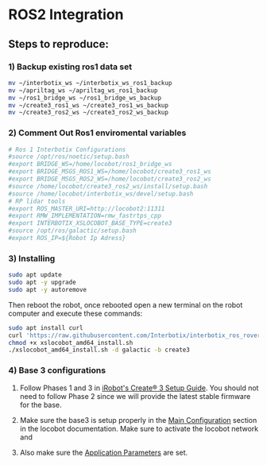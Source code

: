 # ROS2 Integration


## Steps to reproduce:

### 1) Backup existing ros1 data set

```bash
mv ~/interbotix_ws ~/interbotix_ws_ros1_backup
mv ~/apriltag_ws ~/apriltag_ws_ros1_backup
mv ~/ros1_bridge_ws ~/ros1_bridge_ws_backup
mv ~/create3_ros1_ws ~/create3_ros1_ws_backup
mv ~/create3_ros2_ws ~/create3_ros2_ws_backup
```

### 2) Comment Out Ros1 enviromental variables
```bash
# Ros 1 Interbotix Configurations
#source /opt/ros/noetic/setup.bash
#export BRIDGE_WS=/home/locobot/ros1_bridge_ws
#export BRIDGE_MSGS_ROS1_WS=/home/locobot/create3_ros1_ws
#export BRIDGE_MSGS_ROS2_WS=/home/locobot/create3_ros2_ws
#source /home/locobot/create3_ros2_ws/install/setup.bash
#source /home/locobot/interbotix_ws/devel/setup.bash
# RP lidar tools
#export ROS_MASTER_URI=http://locobot2:11311
#export RMW_IMPLEMENTATION=rmw_fastrtps_cpp
#export INTERBOTIX_XSLOCOBOT_BASE_TYPE=create3
#source /opt/ros/galactic/setup.bash
#export ROS_IP=${Robot Ip Adress}
```



### 3) Installing

```bash
sudo apt update
sudo apt -y upgrade
sudo apt -y autoremove
```
Then reboot the robot, once rebooted open a new terminal on the robot computer and execute these commands:
```bash
sudo apt install curl
curl 'https://raw.githubusercontent.com/Interbotix/interbotix_ros_rovers/main/interbotix_ros_xslocobots/install/amd64/xslocobot_amd64_install.sh' > xslocobot_amd64_install.sh
chmod +x xslocobot_amd64_install.sh
./xslocobot_amd64_install.sh -d galactic -b create3
```

### 4) Base 3 configurations

1. Follow Phases 1 and 3 in [iRobot's Create® 3 Setup Guide](https://edu.irobot.com/create3-setup). You should not need to follow Phase 2 since we will provide the latest stable firmware for the base.

2. Make sure the base3 is setup properly in the [Main Configuration](https://docs.trossenrobotics.com/interbotix_xslocobots_docs/getting_started/create3_configuration.html#main-configuration) section in the locobot documentation. Make sure to activate the locobot network and 

3. Also make sure the [Application Parameters](https://docs.trossenrobotics.com/interbotix_xslocobots_docs/getting_started/create3_configuration.html#application-ros-2-parameters-file) are set. 









